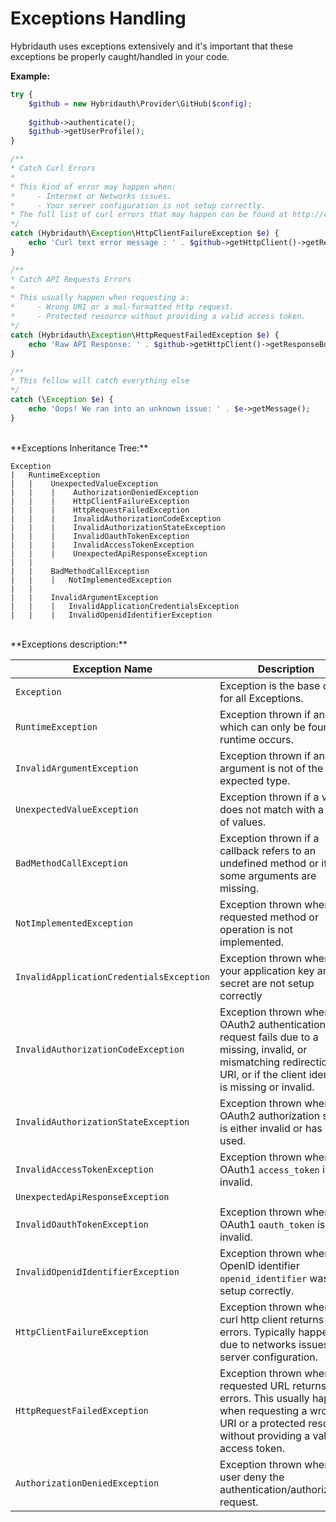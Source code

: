 Exceptions Handling
===================

Hybridauth uses exceptions extensively and it's important that these exceptions be properly caught/handled in your code.

**Example:**

```php
try {
    $github = new Hybridauth\Provider\GitHub($config);
    
    $github->authenticate();
    $github->getUserProfile();
}

/**
* Catch Curl Errors
*
* This kind of error may happen when:
*     - Internet or Networks issues.
*     - Your server configuration is not setup correctly.
* The full list of curl errors that may happen can be found at http://curl.haxx.se/libcurl/c/libcurl-errors.html
*/
catch (Hybridauth\Exception\HttpClientFailureException $e) {
    echo 'Curl text error message : ' . $github->getHttpClient()->getResponseClientError();
}

/**
* Catch API Requests Errors
*
* This usually happen when requesting a:
*     - Wrong URI or a mal-formatted http request.
*     - Protected resource without providing a valid access token.
*/
catch (Hybridauth\Exception\HttpRequestFailedException $e) {
    echo 'Raw API Response: ' . $github->getHttpClient()->getResponseBody();
}

/**
* This fellow will catch everything else
*/
catch (\Exception $e) {
    echo 'Oops! We ran into an unknown issue: ' . $e->getMessage();
}
```

<br />
**Exceptions Inheritance Tree:**

```
Exception
|   RuntimeException
|   |    UnexpectedValueException
|   |    |    AuthorizationDeniedException
|   |    |    HttpClientFailureException
|   |    |    HttpRequestFailedException
|   |    |    InvalidAuthorizationCodeException
|   |    |    InvalidAuthorizationStateException
|   |    |    InvalidOauthTokenException
|   |    |    InvalidAccessTokenException
|   |    |    UnexpectedApiResponseException
|   |
|   |    BadMethodCallException
|   |    |   NotImplementedException
|   |
|   |    InvalidArgumentException
|   |    |   InvalidApplicationCredentialsException
|   |    |   InvalidOpenidIdentifierException
```

<br />
**Exceptions description:**


**Exception Name**                        | **Description**
----------------------------------------- | --------------------------------------------------------------------------------
`Exception                              ` | Exception is the base class for all Exceptions.
`RuntimeException                       ` | Exception thrown if an error which can only be found on runtime occurs.
`InvalidArgumentException               ` | Exception thrown if an argument is not of the expected type.
`UnexpectedValueException               ` | Exception thrown if a value does not match with a set of values. 
`BadMethodCallException                 ` | Exception thrown if a callback refers to an undefined method or if some arguments are missing.
`NotImplementedException                ` | Exception thrown when a requested method or operation is not implemented.
`InvalidApplicationCredentialsException ` | Exception thrown when your application key and secret are not setup correctly
`InvalidAuthorizationCodeException      ` | Exception thrown when an OAuth2 authentication request fails due to a missing, invalid, or mismatching redirection URI, or if the client identifier is missing or invalid.
`InvalidAuthorizationStateException     ` | Exception thrown when an OAuth2 authorization state is either invalid or has been used.
`InvalidAccessTokenException            ` | Exception thrown when an OAuth1 `access_token` is invalid. 
`UnexpectedApiResponseException         ` | 
`InvalidOauthTokenException             ` | Exception thrown when an OAuth1 `oauth_token` is invalid.
`InvalidOpenidIdentifierException       ` | Exception thrown when an OpenID identifier `openid_identifier` was not setup correctly.
`HttpClientFailureException             ` | Exception thrown when the curl http client returns an errors. Typically happen due to networks issues or server configuration.
`HttpRequestFailedException             ` | Exception thrown when a requested URL returns an errors. This usually happen when requesting a wrong URI or a protected resource without providing a valid access token.
`AuthorizationDeniedException           ` | Exception thrown when a user deny the authentication/authorization request.

